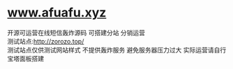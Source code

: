 # www.afuafu.xyz  
开源可运营在线短信轰炸源码 可搭建分站 分销运营  
测试站点:http://zorozo.top/   
测试站点仅供测试网站样式 不提供轰炸服务 避免服务器压力过大 实际运营请自行宝塔面板搭建  
